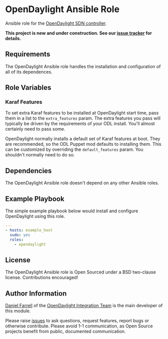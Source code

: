 # OpenDaylight Ansible Role

Ansible role for the [OpenDaylight SDN controller](http://www.opendaylight.org/project/technical-overview).

**This project is new and under construction. See our [issue tracker](https://github.com/dfarrell07/ansible-opendaylight/issues) for details.**

## Requirements

The OpenDaylight Ansible role handles the installation and configuration of all of its dependences.

## Role Variables

### Karaf Features

To set extra Karaf features to be installed at OpenDaylight start time, pass them in a list to the `extra_features` param. The extra features you pass will typically be driven by the requirements of your ODL install. You'll almost certainly need to pass some.

OpenDaylight normally installs a default set of Karaf features at boot. They are recommended, so the ODL Puppet mod defaults to installing them. This can be customized by overriding the `default_features` param. You shouldn't normally need to do so.

## Dependencies

The OpenDaylight Ansible role doesn't depend on any other Ansible roles.

## Example Playbook

The simple example playbook below would install and configure OpenDaylight using this role.

```yaml
---
- hosts: example_host
  sudo: yes
  roles:
    - opendaylight
```

## License

The OpenDaylight Ansible role is Open Sourced under a BSD two-clause license. Contributions encouraged!

## Author Information

[Daniel Farrell](https://twitter.com/dfarrell07) of the [OpenDaylight Integration Team](https://wiki.opendaylight.org/view/CrossProject:Integration_Group) is the main developer of this module.

Please raise [issues](https://github.com/dfarrell07/ansible-opendaylight/issues) to ask questions, request features, report bugs or otherwise contribute. Please avoid 1-1 communication, as Open Source projects benefit from public, documented communication.
